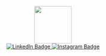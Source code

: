 
<div id="header" align="center">
  <img src="https://media.giphy.com/media/M9gbBd9nbDrOTu1Mqx/giphy.gif" width="100"/>
</div>
<div id="badges" align = "center">
   <a href="https://www.linkedin.com/in/svetlana-manila-b70593224/">
    <img src="https://img.shields.io/badge/LinkedIn-blue?style=for-the-badge&logo=linkedin&logoColor=white" alt="LinkedIn Badge"/>
</a>
<a href="https://www.instagram.com/svetmanila/">
    <img src="https://img.shields.io/badge/Instagram-orange?style=for-the-badge&logo=instagram&logoColor=orange" alt="Instagram Badge"/>
</a>
  </div>
